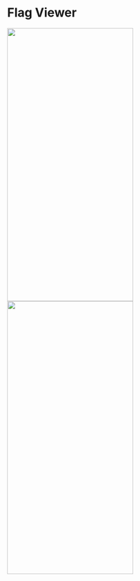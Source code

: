 # Flag Viewer

<img src="https://user-images.githubusercontent.com/83502600/171407626-a5b29b62-c485-48eb-aabe-47202072b51d.png" width="292" height="633">

<img src="https://user-images.githubusercontent.com/83502600/171407646-6adc0c61-b952-40a1-9e64-3f6cab77a4d3.png" width="292" height="633">
